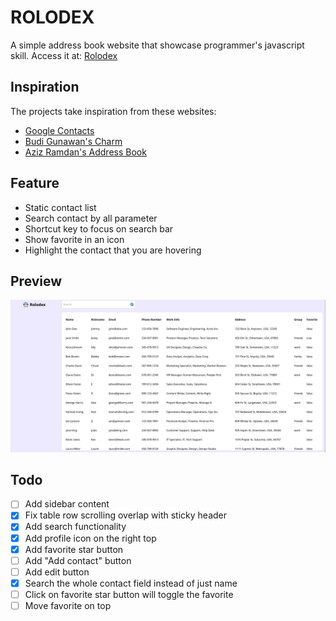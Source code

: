 # ROLODEX

A simple address book website that showcase programmer's javascript skill.
Access it at: [Rolodex](https://rolodex.syarifhasibuan.dev)

## Inspiration

The projects take inspiration from these websites:

-   [Google Contacts](https://contacts.google.com)
-   [Budi Gunawan's Charm](https://charm.budigunawan.com/)
-   [Aziz Ramdan's Address Book](https://bearmentor-address-book.azizramdan.id/)

## Feature

-   Static contact list
-   Search contact by all parameter
-   Shortcut key to focus on search bar
-   Show favorite in an icon
-   Highlight the contact that you are hovering

## Preview

![Preview](assets/preview.png)

## Todo

-   [ ] Add sidebar content
-   [x] Fix table row scrolling overlap with sticky header
-   [x] Add search functionality
-   [x] Add profile icon on the right top
-   [x] Add favorite star button
-   [ ] Add "Add contact" button
-   [ ] Add edit button
-   [x] Search the whole contact field instead of just name
-   [ ] Click on favorite star button will toggle the favorite
-   [ ] Move favorite on top
